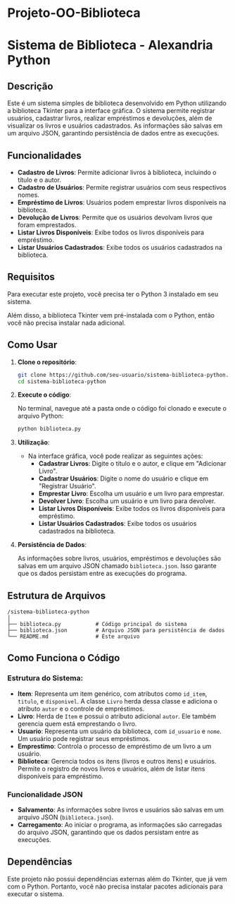 # Projeto-OO-Biblioteca

# Sistema de Biblioteca - Alexandria Python

## Descrição

Este é um sistema simples de biblioteca desenvolvido em Python utilizando a biblioteca Tkinter para a interface gráfica. O sistema permite registrar usuários, cadastrar livros, realizar empréstimos e devoluções, além de visualizar os livros e usuários cadastrados. As informações são salvas em um arquivo JSON, garantindo persistência de dados entre as execuções.

## Funcionalidades

- **Cadastro de Livros**: Permite adicionar livros à biblioteca, incluindo o título e o autor.
- **Cadastro de Usuários**: Permite registrar usuários com seus respectivos nomes.
- **Empréstimo de Livros**: Usuários podem emprestar livros disponíveis na biblioteca.
- **Devolução de Livros**: Permite que os usuários devolvam livros que foram emprestados.
- **Listar Livros Disponíveis**: Exibe todos os livros disponíveis para empréstimo.
- **Listar Usuários Cadastrados**: Exibe todos os usuários cadastrados na biblioteca.

## Requisitos

Para executar este projeto, você precisa ter o Python 3 instalado em seu sistema.

Além disso, a biblioteca Tkinter vem pré-instalada com o Python, então você não precisa instalar nada adicional.

## Como Usar

1. **Clone o repositório**:

   ```bash
   git clone https://github.com/seu-usuario/sistema-biblioteca-python.git
   cd sistema-biblioteca-python
   ```

2. **Execute o código**:

   No terminal, navegue até a pasta onde o código foi clonado e execute o arquivo Python:

   ```bash
   python biblioteca.py
   ```

3. **Utilização**:

   - Na interface gráfica, você pode realizar as seguintes ações:
     - **Cadastrar Livros**: Digite o título e o autor, e clique em "Adicionar Livro".
     - **Cadastrar Usuários**: Digite o nome do usuário e clique em "Registrar Usuário".
     - **Emprestar Livro**: Escolha um usuário e um livro para emprestar.
     - **Devolver Livro**: Escolha um usuário e um livro para devolver.
     - **Listar Livros Disponíveis**: Exibe todos os livros disponíveis para empréstimo.
     - **Listar Usuários Cadastrados**: Exibe todos os usuários cadastrados na biblioteca.

4. **Persistência de Dados**: 

   As informações sobre livros, usuários, empréstimos e devoluções são salvas em um arquivo JSON chamado `biblioteca.json`. Isso garante que os dados persistam entre as execuções do programa.

## Estrutura de Arquivos

```
/sistema-biblioteca-python
│
├── biblioteca.py           # Código principal do sistema
├── biblioteca.json         # Arquivo JSON para persistência de dados
└── README.md               # Este arquivo
```

## Como Funciona o Código

### Estrutura do Sistema:

- **Item**: Representa um item genérico, com atributos como `id_item`, `titulo`, e `disponivel`. A classe `Livro` herda dessa classe e adiciona o atributo `autor` e o controle de empréstimos.
- **Livro**: Herda de `Item` e possui o atributo adicional `autor`. Ele também gerencia quem está emprestando o livro.
- **Usuario**: Representa um usuário da biblioteca, com `id_usuario` e `nome`. Um usuário pode registrar seus empréstimos.
- **Emprestimo**: Controla o processo de empréstimo de um livro a um usuário.
- **Biblioteca**: Gerencia todos os itens (livros e outros itens) e usuários. Permite o registro de novos livros e usuários, além de listar itens disponíveis para empréstimo.

### Funcionalidade JSON

- **Salvamento**: As informações sobre livros e usuários são salvas em um arquivo JSON (`biblioteca.json`).
- **Carregamento**: Ao iniciar o programa, as informações são carregadas do arquivo JSON, garantindo que os dados persistam entre as execuções.

## Dependências

Este projeto não possui dependências externas além do Tkinter, que já vem com o Python. Portanto, você não precisa instalar pacotes adicionais para executar o sistema.
